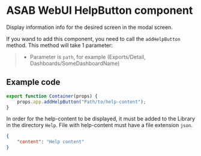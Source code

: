 # ASAB WebUI HelpButton component

Display information info for the desired screen in the modal screen.

If you wand to add this component, you need to call the `addHelpButton` method. This method will take 1 parameter:
>- Parameter is `path`, for example (Exports/Detail, Dashboards/SomeDashboardName)
## Example code

```javascript
export function Container(props) {
	props.app.addHelpButton("Path/to/help-content");
}

```

In order for the help-content to be displayed, it must be added to the Library in the directory `Help`. File with help-content must have a file extension `json`.

```json
{
    "content": "Help content"
}
```